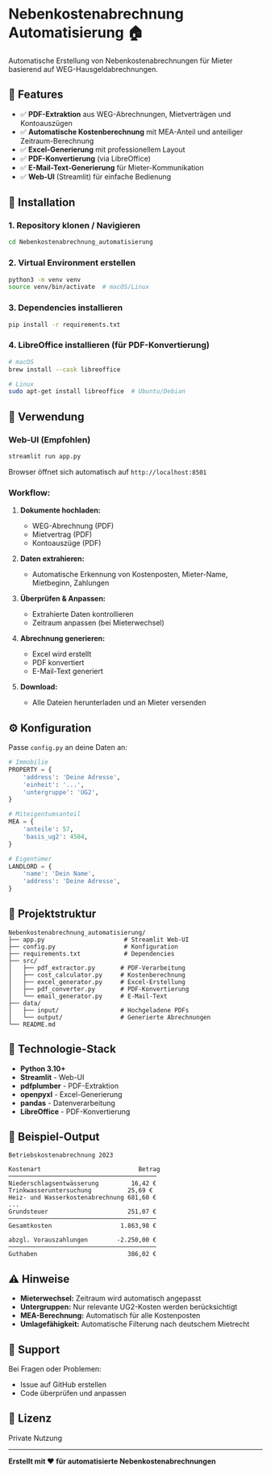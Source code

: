 # Nebenkostenabrechnung Automatisierung 🏠

Automatische Erstellung von Nebenkostenabrechnungen für Mieter basierend auf WEG-Hausgeldabrechnungen.

## 🎯 Features

- ✅ **PDF-Extraktion** aus WEG-Abrechnungen, Mietverträgen und Kontoauszügen
- ✅ **Automatische Kostenberechnung** mit MEA-Anteil und anteiliger Zeitraum-Berechnung
- ✅ **Excel-Generierung** mit professionellem Layout
- ✅ **PDF-Konvertierung** (via LibreOffice)
- ✅ **E-Mail-Text-Generierung** für Mieter-Kommunikation
- ✅ **Web-UI** (Streamlit) für einfache Bedienung

## 🚀 Installation

### 1. Repository klonen / Navigieren
```bash
cd Nebenkostenabrechnung_automatisierung
```

### 2. Virtual Environment erstellen
```bash
python3 -m venv venv
source venv/bin/activate  # macOS/Linux
```

### 3. Dependencies installieren
```bash
pip install -r requirements.txt
```

### 4. LibreOffice installieren (für PDF-Konvertierung)
```bash
# macOS
brew install --cask libreoffice

# Linux
sudo apt-get install libreoffice  # Ubuntu/Debian
```

## 📖 Verwendung

### Web-UI (Empfohlen)

```bash
streamlit run app.py
```

Browser öffnet sich automatisch auf `http://localhost:8501`

### Workflow:
1. **Dokumente hochladen:**
   - WEG-Abrechnung (PDF)
   - Mietvertrag (PDF)
   - Kontoauszüge (PDF)

2. **Daten extrahieren:**
   - Automatische Erkennung von Kostenposten, Mieter-Name, Mietbeginn, Zahlungen

3. **Überprüfen & Anpassen:**
   - Extrahierte Daten kontrollieren
   - Zeitraum anpassen (bei Mieterwechsel)

4. **Abrechnung generieren:**
   - Excel wird erstellt
   - PDF konvertiert
   - E-Mail-Text generiert

5. **Download:**
   - Alle Dateien herunterladen und an Mieter versenden

## ⚙️ Konfiguration

Passe `config.py` an deine Daten an:

```python
# Immobilie
PROPERTY = {
    'address': 'Deine Adresse',
    'einheit': '...',
    'untergruppe': 'UG2',
}

# Miteigentumsanteil
MEA = {
    'anteile': 57,
    'basis_ug2': 4504,
}

# Eigentümer
LANDLORD = {
    'name': 'Dein Name',
    'address': 'Deine Adresse',
}
```

## 📁 Projektstruktur

```
Nebenkostenabrechnung_automatisierung/
├── app.py                      # Streamlit Web-UI
├── config.py                   # Konfiguration
├── requirements.txt            # Dependencies
├── src/
│   ├── pdf_extractor.py       # PDF-Verarbeitung
│   ├── cost_calculator.py     # Kostenberechnung
│   ├── excel_generator.py     # Excel-Erstellung
│   ├── pdf_converter.py       # PDF-Konvertierung
│   └── email_generator.py     # E-Mail-Text
├── data/
│   ├── input/                 # Hochgeladene PDFs
│   └── output/                # Generierte Abrechnungen
└── README.md
```

## 🔧 Technologie-Stack

- **Python 3.10+**
- **Streamlit** - Web-UI
- **pdfplumber** - PDF-Extraktion
- **openpyxl** - Excel-Generierung
- **pandas** - Datenverarbeitung
- **LibreOffice** - PDF-Konvertierung

## 📝 Beispiel-Output

```
Betriebskostenabrechnung 2023

Kostenart                           Betrag
─────────────────────────────────────────
Niederschlagsentwässerung         16,42 €
Trinkwasseruntersuchung          25,69 €
Heiz- und Wasserkostenabrechnung 681,60 €
...
Grundsteuer                      251,07 €
─────────────────────────────────────────
Gesamtkosten                   1.863,98 €

abzgl. Vorauszahlungen        -2.250,00 €
─────────────────────────────────────────
Guthaben                         386,02 €
```

## ⚠️ Hinweise

- **Mieterwechsel:** Zeitraum wird automatisch angepasst
- **Untergruppen:** Nur relevante UG2-Kosten werden berücksichtigt
- **MEA-Berechnung:** Automatisch für alle Kostenposten
- **Umlagefähigkeit:** Automatische Filterung nach deutschem Mietrecht

## 📧 Support

Bei Fragen oder Problemen:
- Issue auf GitHub erstellen
- Code überprüfen und anpassen

## 📄 Lizenz

Private Nutzung

---

**Erstellt mit ❤️ für automatisierte Nebenkostenabrechnungen**
